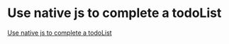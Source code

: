 # Use native js to complete a todoList
[Use native js to complete a todoList](https://aiwithcloud.com/2022/09/19/use_native_js_to_complete_a_todolist/)